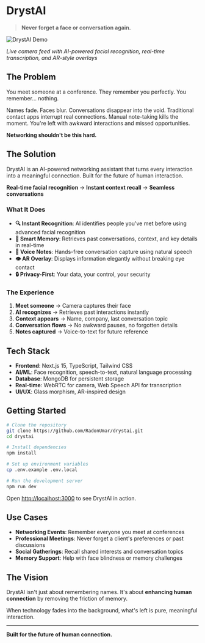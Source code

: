 # DrystAI

> **Never forget a face or conversation again.**

![DrystAI Demo](public/demo.png)

*Live camera feed with AI-powered facial recognition, real-time transcription, and AR-style overlays*

## The Problem

You meet someone at a conference. They remember you perfectly. You remember... nothing. 

Names fade. Faces blur. Conversations disappear into the void. Traditional contact apps interrupt real connections. Manual note-taking kills the moment. You're left with awkward interactions and missed opportunities.

**Networking shouldn't be this hard.**

## The Solution

DrystAI is an AI-powered networking assistant that turns every interaction into a meaningful connection. Built for the future of human interaction.

**Real-time facial recognition** → **Instant context recall** → **Seamless conversations**

### What It Does

- **🔍 Instant Recognition**: AI identifies people you've met before using advanced facial recognition
- **🧠 Smart Memory**: Retrieves past conversations, context, and key details in real-time
- **🎤 Voice Notes**: Hands-free conversation capture using natural speech
- **👁️ AR Overlay**: Displays information elegantly without breaking eye contact
- **🔒 Privacy-First**: Your data, your control, your security

### The Experience

1. **Meet someone** → Camera captures their face
2. **AI recognizes** → Retrieves past interactions instantly  
3. **Context appears** → Name, company, last conversation topic
4. **Conversation flows** → No awkward pauses, no forgotten details
5. **Notes captured** → Voice-to-text for future reference

## Tech Stack

- **Frontend**: Next.js 15, TypeScript, Tailwind CSS
- **AI/ML**: Face recognition, speech-to-text, natural language processing
- **Database**: MongoDB for persistent storage
- **Real-time**: WebRTC for camera, Web Speech API for transcription
- **UI/UX**: Glass morphism, AR-inspired design

## Getting Started

```bash
# Clone the repository
git clone https://github.com/RadonUmar/drystai.git
cd drystai

# Install dependencies
npm install

# Set up environment variables
cp .env.example .env.local

# Run the development server
npm run dev
```

Open [http://localhost:3000](http://localhost:3000) to see DrystAI in action.

## Use Cases

- **Networking Events**: Remember everyone you meet at conferences
- **Professional Meetings**: Never forget a client's preferences or past discussions
- **Social Gatherings**: Recall shared interests and conversation topics
- **Memory Support**: Help with face blindness or memory challenges

## The Vision

DrystAI isn't just about remembering names. It's about **enhancing human connection** by removing the friction of memory. 

When technology fades into the background, what's left is pure, meaningful interaction.

---

**Built for the future of human connection.**
